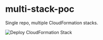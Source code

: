 # multi-stack-poc
Single repo, multiple CloudFormation stacks.

![Deploy CloudFormation Stack](https://github.com/gustav-sundin-wcar/multi-stack-poc/workflows/Deploy%20CloudFormation%20Stack/badge.svg)
